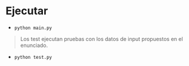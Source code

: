 # Ejecutar 
* `python main.py`

> Los test ejecutan pruebas con los datos de input propuestos en el enunciado. 
* `python test.py`
